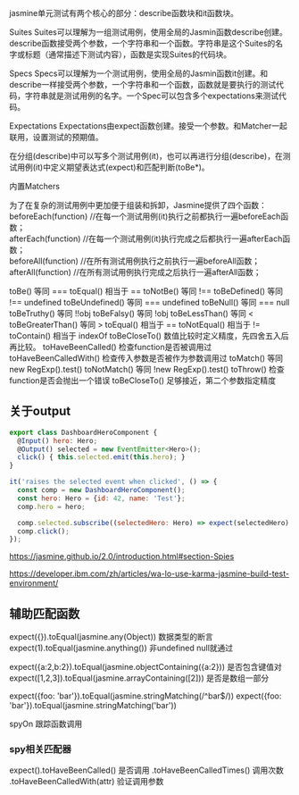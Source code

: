 jasmine单元测试有两个核心的部分：describe函数块和it函数块。

Suites
Suites可以理解为一组测试用例，使用全局的Jasmin函数describe创建。describe函数接受两个参数，一个字符串和一个函数。字符串是这个Suites的名字或标题（通常描述下测试内容），函数是实现Suites的代码块。

Specs
Specs可以理解为一个测试用例，使用全局的Jasmin函数it创建。和describe一样接受两个参数，一个字符串和一个函数，函数就是要执行的测试代码，字符串就是测试用例的名字。一个Spec可以包含多个expectations来测试代码。

Expectations
Expectations由expect函数创建。接受一个参数。和Matcher一起联用，设置测试的预期值。


在分组(describe)中可以写多个测试用例(it)，也可以再进行分组(describe)，在测试用例(it)中定义期望表达式(expect)和匹配判断(toBe*)。




内置Matchers 




为了在复杂的测试用例中更加便于组装和拆卸，Jasmine提供了四个函数：
beforeEach(function)  //在每一个测试用例(it)执行之前都执行一遍beforeEach函数；  
afterEach(function)  //在每一个测试用例(it)执行完成之后都执行一遍afterEach函数；  
beforeAll(function)  //在所有测试用例执行之前执行一遍beforeAll函数；  
afterAll(function)  //在所有测试用例执行完成之后执行一遍afterAll函数；

toBe() 等同 ===
toEqual() 相当于 ==
toNotBe() 等同 !==
toBeDefined() 等同 !== undefined
toBeUndefined() 等同 === undefined
toBeNull() 等同 === null
toBeTruthy() 等同 !!obj
toBeFalsy() 等同 !obj
toBeLessThan() 等同 <
toBeGreaterThan() 等同 >
toEqual() 相当于 ==
toNotEqual() 相当于 !=
toContain() 相当于 indexOf
toBeCloseTo() 数值比较时定义精度，先四舍五入后再比较。
toHaveBeenCalled() 检查function是否被调用过
toHaveBeenCalledWith() 检查传入参数是否被作为参数调用过
toMatch() 等同 new RegExp().test()
toNotMatch() 等同 !new RegExp().test()
toThrow() 检查function是否会抛出一个错误
toBeCloseTo() 足够接近，第二个参数指定精度

## 关于output 

```js
export class DashboardHeroComponent {
  @Input() hero: Hero;
  @Output() selected = new EventEmitter<Hero>();
  click() { this.selected.emit(this.hero); }
}
```

```js
it('raises the selected event when clicked', () => {
  const comp = new DashboardHeroComponent();
  const hero: Hero = {id: 42, name: 'Test'};
  comp.hero = hero;

  comp.selected.subscribe((selectedHero: Hero) => expect(selectedHero).toBe(hero));
  comp.click();
});
```


https://jasmine.github.io/2.0/introduction.html#section-Spies


https://developer.ibm.com/zh/articles/wa-lo-use-karma-jasmine-build-test-environment/


## 辅助匹配函数

expect({}).toEqual(jasmine.any(Object))  数据类型的断言
expect(1).toEqual(jasmine.anything())  非undefined null就通过

expect({a:2,b:2}).toEqual(jasmine.objectContaining({a:2})) 是否包含键值对
expect([1,2,3]).toEqual(jasmine.arrayContaining([2])) 是否是数组一部分

expect({foo: 'bar'}).toEqual(jasmine.stringMatching(/^bar$/))
expect({foo: 'bar'}).toEqual(jasmine.stringMatching('bar'))



spyOn 跟踪函数调用
### spy相关匹配器
expect().toHaveBeenCalled() 是否调用
.toHaveBeenCalledTimes() 调用次数
.toHaveBeenCalledWith(attr) 验证调用参数  